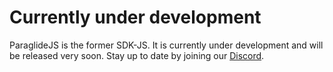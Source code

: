 # Currently under development

ParaglideJS is the former SDK-JS. It is currently under development and will be released very soon. Stay up to date by joining our [Discord](https://discord.gg/gdMPPWy57R).
